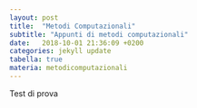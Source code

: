 ```yaml
---
layout: post
title:  "Metodi Computazionali"
subtitle: "Appunti di metodi computazionali"
date:   2018-10-01 21:36:09 +0200
categories: jekyll update
tabella: true
materia: metodicomputazionali
---
```


Test di prova